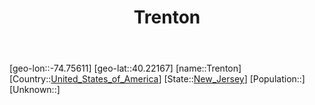 ﻿---
title: "Trenton"
location: [40.22167,-74.75611]
type: City
tags:
- geo/City


SpocWebEntityId: 36098
isDeleted: false
confidential: public

---
[geo-lon::-74.75611]
[geo-lat::40.22167]
[name::Trenton]
[Country::[United_States_of_America](North-America/United_States_of_America.md)]
[State::[New_Jersey](North-America/United_States_of_America/New_Jersey.md)]
[Population::]
[Unknown::]

